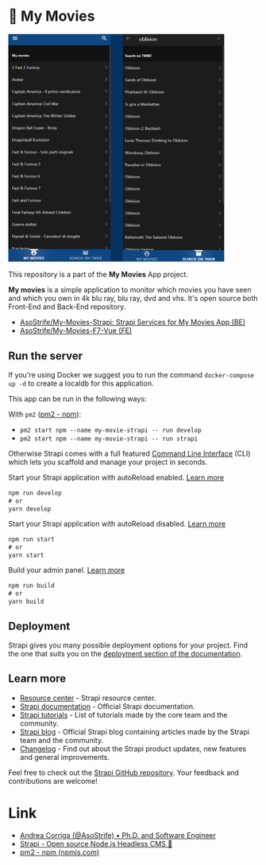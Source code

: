 # 🚀 My Movies

<img src="https://github.com/AsoStrife/My-Movies-F7-Vue/blob/beee9870670716c96fb081cb5b7ff508fdf89152/resources/demo-app.png?raw=true" style="zoom:50%;" />

This repository is a part of the **My Movies** App project. 

**My movies** is a simple application to monitor which movies you have seen and which you own in 4k blu ray, blu ray, dvd and vhs. It's open source both Front-End and Back-End repository.

- [AsoStrife/My-Movies-Strapi: Strapi Services for My Movies App (BE)](https://github.com/AsoStrife/My-Movies-Strapi)
- [AsoStrife/My-Movies-F7-Vue (FE)](https://github.com/AsoStrife/My-Movies-F7-Vue)



## Run the server

If you're using Docker we suggest you to run the command `docker-compose up -d` to create a localdb for this application.

This app can be run in the following ways:

With `pm2` ([pm2 - npm](https://www.npmjs.com/package/pm2)): 

- `pm2 start npm --name my-movie-strapi -- run develop`
- `pm2 start npm --name my-movie-strapi -- run strapi`



Otherwise Strapi comes with a full featured [Command Line Interface](https://docs.strapi.io/developer-docs/latest/developer-resources/cli/CLI.html) (CLI) which lets you scaffold and manage your project in seconds.

Start your Strapi application with autoReload enabled. [Learn more](https://docs.strapi.io/developer-docs/latest/developer-resources/cli/CLI.html#strapi-develop)

```
npm run develop
# or
yarn develop
```

Start your Strapi application with autoReload disabled. [Learn more](https://docs.strapi.io/developer-docs/latest/developer-resources/cli/CLI.html#strapi-start)

```
npm run start
# or
yarn start
```

Build your admin panel. [Learn more](https://docs.strapi.io/developer-docs/latest/developer-resources/cli/CLI.html#strapi-build)

```
npm run build
# or
yarn build
```

## Deployment

Strapi gives you many possible deployment options for your project. Find the one that suits you on the [deployment section of the documentation](https://docs.strapi.io/developer-docs/latest/setup-deployment-guides/deployment.html).

## Learn more

- [Resource center](https://strapi.io/resource-center) - Strapi resource center.
- [Strapi documentation](https://docs.strapi.io) - Official Strapi documentation.
- [Strapi tutorials](https://strapi.io/tutorials) - List of tutorials made by the core team and the community.
- [Strapi blog](https://docs.strapi.io) - Official Strapi blog containing articles made by the Strapi team and the community.
- [Changelog](https://strapi.io/changelog) - Find out about the Strapi product updates, new features and general improvements.

Feel free to check out the [Strapi GitHub repository](https://github.com/strapi/strapi). Your feedback and contributions are welcome!

# Link

- [Andrea Corriga (@AsoStrife) • Ph.D. and Software Engineer](https://andreacorriga.com/)
-  [Strapi - Open source Node.js Headless CMS 🚀](https://strapi.io/)
-  [pm2 - npm (npmjs.com)](https://www.npmjs.com/package/pm2)

